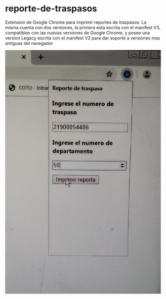 # reporte-de-traspasos
Extension de Google Chrome para imprimir reportes de traspasos.
La misma cuenta con dos versiones, la primera esta escrita con el manifest V3, compatibles con las nuevas versiones de Google Chrome, y posee una version Legacy escrita con el manifest V2 para dar soporte a versiones mas antiguas del navegador 

![Interfaz popup de la extension](https://raw.githubusercontent.com/LucasAMoralesRomero/reporte-de-traspasos/main/20230318_143637~2.jpg)
